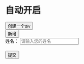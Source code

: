 # 自动开启

<div class="wapper" id="app">
    <button id="addRole">创建一个div</button>
    <div id="content">
      <div class="header">
        <button id="addInput" class="btn">新增</button>
      </div>
      <div id="input">
        <div>
          <span>姓名：</span>
          <input type="text" placeholder="请输入您的姓名" />
        </div>
        <button class="btn" style="margin-top: 20px">提交</button>
      </div>
    </div>
  </div>

<script>
  import "./demo1.css"
  import "../../dist/index.css"
 import webGuide from "../../dist/index.es.js";
 setTimeout(() => {
   document.querySelector("#addRole").addEventListener("click", () => {
    document.querySelector("#content").style.display = "block";
  });
  document.querySelector("#addInput").addEventListener("click", () => {
    document.querySelector("#input").style.display = "block";
  });


      const guide = new webGuide({
        target: document.querySelector("#app"),
        props: {
          settings: {
            immediate: true,
            stepArr: [
              {
                element: () => document.querySelector("#addRole"),
                trigger: "click",
                speech: "很好,您点击了这个按钮!",
                popover: {
                  title: "点击这里",
                  description: "点击这里可创建一个全新的div哦",
                },
              },
              {
                element: () => document.querySelector("#addInput"),
                trigger: "click",
                speech: "很好,您点击了这个按钮!",
                popover: {
                  title: "点击这里",
                  description: "点击这里可创建一个Input框哦！",
                },
              },
              {
                element: () => document.querySelector("#input"),
                trigger: "click",
                speech: "很好,您点击了这个按钮!",
                popover: {
                  title: "输入姓名",
                  description: "请输入姓名，以便系统可以找到您！",
                },
              },
            ],
          },
        },

        next() {
          console.log("next");
        },
      });  
 },500)
</script>
